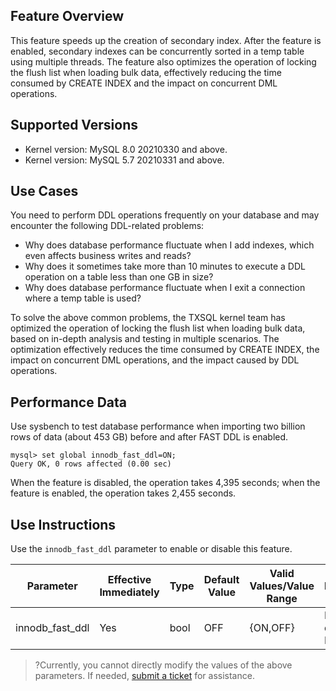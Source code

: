 
## Feature Overview
This feature speeds up the creation of secondary index. After the feature is enabled, secondary indexes can be concurrently sorted in a temp table using multiple threads. The feature also optimizes the operation of locking the flush list when loading bulk data, effectively reducing the time consumed by CREATE INDEX and the impact on concurrent DML operations.

## Supported Versions
- Kernel version: MySQL 8.0 20210330 and above.
- Kernel version: MySQL 5.7 20210331 and above.

## Use Cases
You need to perform DDL operations frequently on your database and may encounter the following DDL-related problems:
- Why does database performance fluctuate when I add indexes, which even affects business writes and reads?
- Why does it sometimes take more than 10 minutes to execute a DDL operation on a table less than one GB in size?
- Why does database performance fluctuate when I exit a connection where a temp table is used?

To solve the above common problems, the TXSQL kernel team has optimized the operation of locking the flush list when loading bulk data, based on in-depth analysis and testing in multiple scenarios. The optimization effectively reduces the time consumed by CREATE INDEX, the impact on concurrent DML operations, and the impact caused by DDL operations.

## Performance Data
Use sysbench to test database performance when importing two billion rows of data (about 453 GB) before and after FAST DDL is enabled.
```
mysql> set global innodb_fast_ddl=ON;
Query OK, 0 rows affected (0.00 sec)
```
When the feature is disabled, the operation takes 4,395 seconds; when the feature is enabled, the operation takes 2,455 seconds.

## Use Instructions
Use the `innodb_fast_ddl` parameter to enable or disable this feature.

| Parameter | Effective Immediately | Type | Default Value | Valid Values/Value Range | Description |
| ----------------------------- | ---- | ------- | ---- | ---------- | ---------------------------- |
| innodb_fast_ddl | Yes | bool | OFF | {ON,OFF} | Enable or disable FAST DDL |

>?Currently, you cannot directly modify the values of the above parameters. If needed, [submit a ticket](https://console.cloud.tencent.com/workorder/category) for assistance.
>
